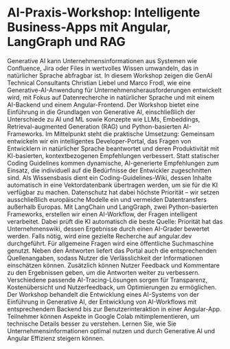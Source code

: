 # AI-Praxis-Workshop: Intelligente Business-Apps mit Angular, LangGraph und RAG

Generative AI kann Unternehmensinformationen aus Systemen wie Confluence, Jira oder Files in wertvolles Wissen umwandeln, das in natürlicher Sprache abfragbar ist. In diesem Workshop zeigen die GenAI Technical Consultants Christian Liebel und Marco Frodl, wie eine Generative-AI-Anwendung für Unternehmensherausforderungen entwickelt wird, mit Fokus auf Datenrecherche in natürlicher Sprache und mit einem AI-Backend und einem Angular-Frontend. Der Workshop bietet eine Einführung in die Grundlagen von Generative AI, einschließlich der Unterschiede zu AI und ML sowie Konzepte wie LLMs, Embeddings, Retrieval-augmented Generation (RAG) und Python-basierten AI-Frameworks. Im Mittelpunkt steht die praktische Umsetzung: Gemeinsam entwickeln wir ein intelligentes Developer-Portal, das Fragen von Entwicklern in natürlicher Sprache beantwortet und deren Produktivität mit KI-basierten, kontextbezogenen Empfehlungen verbessert. Statt statischer Coding Guidelines kommen dynamische, AI-generierte Empfehlungen zum Einsatz, die individuell auf die Bedürfnisse der Entwickler zugeschnitten sind. Als Wissensbasis dient ein Coding-Guidelines-Wiki, dessen Inhalte automatisch in eine Vektordatenbank übertragen werden, um sie für die KI verfügbar zu machen. Datenschutz hat dabei höchste Priorität – wir setzen ausschließlich europäische Modelle ein und vermeiden Datentransfers außerhalb Europas. Mit LangChain und LangGraph, zwei Python-basierten Frameworks, erstellen wir einen AI-Workflow, der Fragen intelligent verarbeitet. Dabei prüft die KI automatisch die beste Quelle: Priorität hat das Unternehmenswiki, dessen Ergebnisse durch einen AI-Grader bewertet werden. Falls nötig, wird eine gezielte Recherche auf angular.dev durchgeführt. Für allgemeine Fragen wird eine öffentliche Suchmaschine genutzt. Neben den Antworten liefert das Portal auch die entsprechenden Quellenangaben, sodass Nutzer die Verlässlichkeit der Informationen einschätzen können. Zusätzlich können Nutzer Feedback und Kommentare zu den Ergebnissen geben, um die Antworten weiter zu verbessern. Verschiedene passende AI-Tracing-Lösungen sorgen für Transparenz, Kostenübersicht und Nutzerfeedback, um Optimierungen zu ermöglichen. Der Workshop behandelt die Entwicklung eines AI-Systems von der Einführung in Generative AI, der Entwicklung von AI-Workflows mit entsprechendem Backend bis zur Benutzerinteraktion in einer Angular-App. Teilnehmer können Aspekte in Google Colab mitimplementieren, um technische Details besser zu verstehen. Lernen Sie, wie Sie Unternehmensinformationen optimal nutzen und durch Generative AI und Angular Effizienz steigern können.
